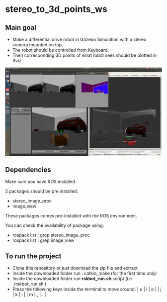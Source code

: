 # stereo_to_3d_points_ws #

## Main goal ##
* Make a differential drive robot in Gazebo Simulation with a stereo camera mounted on top.
* The robot should be controlled from Keyboard.
* Then corresponding 3D points of what robot sees should be plotted in Rviz

<img src="screenshot.png" width="900" >

## Dependencies ##
Make sure you have ROS installed.

2 packages should be pre installed:
* stereo\_image_proc
* image_view

These packages comes pre-installed with the ROS environment.

You can check the availability of package using:
* rospack list | grep stereo\_image_proc
* rospack list | grep image_view

## To run the project ##
* Clone this repository or just download the zip file and extract
* Inside the downloaded folder run : catkin_make  (for the first time only)
* Inside the downloaded folder run **rskbot_run.sh** script (i.e  ./rskbot_run.sh )
* Press the following keys inside the terminal to move around:
		| u | i | o |
		| j | k | l |
		| m | , | . |




